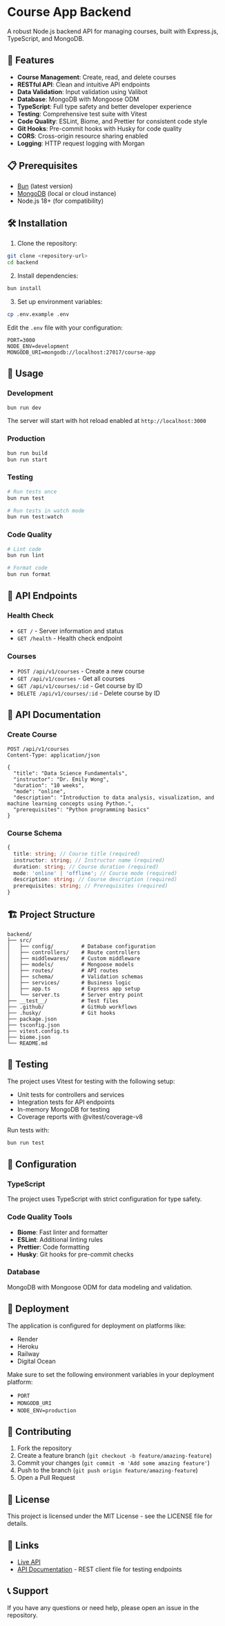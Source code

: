 # Course App Backend

A robust Node.js backend API for managing courses, built with Express.js, TypeScript, and MongoDB.

## 🚀 Features

- **Course Management**: Create, read, and delete courses
- **RESTful API**: Clean and intuitive API endpoints
- **Data Validation**: Input validation using Valibot
- **Database**: MongoDB with Mongoose ODM
- **TypeScript**: Full type safety and better developer experience
- **Testing**: Comprehensive test suite with Vitest
- **Code Quality**: ESLint, Biome, and Prettier for consistent code style
- **Git Hooks**: Pre-commit hooks with Husky for code quality
- **CORS**: Cross-origin resource sharing enabled
- **Logging**: HTTP request logging with Morgan

## 📋 Prerequisites

- [Bun](https://bun.sh/) (latest version)
- [MongoDB](https://www.mongodb.com/) (local or cloud instance)
- Node.js 18+ (for compatibility)

## 🛠️ Installation

1. Clone the repository:

```bash
git clone <repository-url>
cd backend
```

2. Install dependencies:

```bash
bun install
```

3. Set up environment variables:

```bash
cp .env.example .env
```

Edit the `.env` file with your configuration:

```env
PORT=3000
NODE_ENV=development
MONGODB_URI=mongodb://localhost:27017/course-app
```

## 🚀 Usage

### Development

```bash
bun run dev
```

The server will start with hot reload enabled at `http://localhost:3000`

### Production

```bash
bun run build
bun run start
```

### Testing

```bash
# Run tests once
bun run test

# Run tests in watch mode
bun run test:watch
```

### Code Quality

```bash
# Lint code
bun run lint

# Format code
bun run format
```

## 📡 API Endpoints

### Health Check

- `GET /` - Server information and status
- `GET /health` - Health check endpoint

### Courses

- `POST /api/v1/courses` - Create a new course
- `GET /api/v1/courses` - Get all courses
- `GET /api/v1/courses/:id` - Get course by ID
- `DELETE /api/v1/courses/:id` - Delete course by ID

## 📝 API Documentation

### Create Course

```http
POST /api/v1/courses
Content-Type: application/json

{
  "title": "Data Science Fundamentals",
  "instructor": "Dr. Emily Wong",
  "duration": "10 weeks",
  "mode": "online",
  "description": "Introduction to data analysis, visualization, and machine learning concepts using Python.",
  "prerequisites": "Python programming basics"
}
```

### Course Schema

```typescript
{
  title: string; // Course title (required)
  instructor: string; // Instructor name (required)
  duration: string; // Course duration (required)
  mode: 'online' | 'offline'; // Course mode (required)
  description: string; // Course description (required)
  prerequisites: string; // Prerequisites (required)
}
```

## 🏗️ Project Structure

```
backend/
├── src/
│   ├── config/         # Database configuration
│   ├── controllers/    # Route controllers
│   ├── middlewares/    # Custom middleware
│   ├── models/         # Mongoose models
│   ├── routes/         # API routes
│   ├── schema/         # Validation schemas
│   ├── services/       # Business logic
│   ├── app.ts          # Express app setup
│   └── server.ts       # Server entry point
├── __test__/           # Test files
├── .github/            # GitHub workflows
├── .husky/             # Git hooks
├── package.json
├── tsconfig.json
├── vitest.config.ts
├── biome.json
└── README.md
```

## 🧪 Testing

The project uses Vitest for testing with the following setup:

- Unit tests for controllers and services
- Integration tests for API endpoints
- In-memory MongoDB for testing
- Coverage reports with @vitest/coverage-v8

Run tests with:

```bash
bun run test
```

## 🔧 Configuration

### TypeScript

The project uses TypeScript with strict configuration for type safety.

### Code Quality Tools

- **Biome**: Fast linter and formatter
- **ESLint**: Additional linting rules
- **Prettier**: Code formatting
- **Husky**: Git hooks for pre-commit checks

### Database

MongoDB with Mongoose ODM for data modeling and validation.

## 🚀 Deployment

The application is configured for deployment on platforms like:

- Render
- Heroku
- Railway
- Digital Ocean

Make sure to set the following environment variables in your deployment platform:

- `PORT`
- `MONGODB_URI`
- `NODE_ENV=production`

## 🤝 Contributing

1. Fork the repository
2. Create a feature branch (`git checkout -b feature/amazing-feature`)
3. Commit your changes (`git commit -m 'Add some amazing feature'`)
4. Push to the branch (`git push origin feature/amazing-feature`)
5. Open a Pull Request

## 📄 License

This project is licensed under the MIT License - see the LICENSE file for details.

## 🔗 Links

- [Live API](https://course-backend-ed2v.onrender.com)
- [API Documentation](./api.rest) - REST client file for testing endpoints

## 📞 Support

If you have any questions or need help, please open an issue in the repository.
